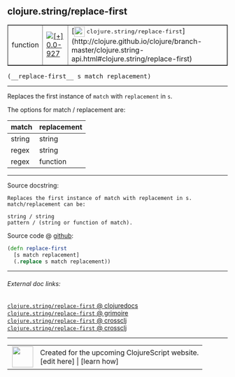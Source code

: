 ## clojure.string/replace-first



 <table border="1">
<tr>
<td>function</td>
<td><a href="https://github.com/cljsinfo/cljs-api-docs/tree/0.0-927"><img valign="middle" alt="[+] 0.0-927" title="Added in 0.0-927" src="https://img.shields.io/badge/+-0.0--927-lightgrey.svg"></a> </td>
<td>
[<img height="24px" valign="middle" src="http://i.imgur.com/1GjPKvB.png"> <samp>clojure.string/replace-first</samp>](http://clojure.github.io/clojure/branch-master/clojure.string-api.html#clojure.string/replace-first)
</td>
</tr>
</table>


 <samp>
(__replace-first__ s match replacement)<br>
</samp>

---

Replaces the first instance of `match` with `replacement` in `s`.

The options for match / replacement are:

| match  | replacement |
|--------|-------------|
| string | string      |
| regex  | string      |
| regex  | function    |



---




Source docstring:

```
Replaces the first instance of match with replacement in s.
match/replacement can be:

string / string
pattern / (string or function of match).
```


Source code @ [github](https://github.com/clojure/clojurescript/blob/r2199/src/cljs/clojure/string.cljs#L36-L43):

```clj
(defn replace-first
  [s match replacement]
  (.replace s match replacement))
```

<!--
Repo - tag - source tree - lines:

 <pre>
clojurescript @ r2199
└── src
    └── cljs
        └── clojure
            └── <ins>[string.cljs:36-43](https://github.com/clojure/clojurescript/blob/r2199/src/cljs/clojure/string.cljs#L36-L43)</ins>
</pre>

-->

---



###### External doc links:

[`clojure.string/replace-first` @ clojuredocs](http://clojuredocs.org/clojure.string/replace-first)<br>
[`clojure.string/replace-first` @ grimoire](http://conj.io/store/v1/org.clojure/clojure/1.7.0-beta3/clj/clojure.string/replace-first/)<br>
[`clojure.string/replace-first` @ crossclj](http://crossclj.info/fun/clojure.string/replace-first.html)<br>
[`clojure.string/replace-first` @ crossclj](http://crossclj.info/fun/clojure.string.cljs/replace-first.html)<br>

---

 <table>
<tr><td>
<img valign="middle" align="right" width="48px" src="http://i.imgur.com/Hi20huC.png">
</td><td>
Created for the upcoming ClojureScript website.<br>
[edit here] | [learn how]
</td></tr></table>

[edit here]:https://github.com/cljsinfo/cljs-api-docs/blob/master/cljsdoc/clojure.string/replace-first.cljsdoc
[learn how]:https://github.com/cljsinfo/cljs-api-docs/wiki/cljsdoc-files

<!--

This information was too distracting to show to readers, but I'll leave it
commented here since it is helpful to:

- pretty-print the data used to generate this document
- and show how to retrieve that data



The API data for this symbol:

```clj
{:description "Replaces the first instance of `match` with `replacement` in `s`.\n\nThe options for match / replacement are:\n\n| match  | replacement |\n|--------|-------------|\n| string | string      |\n| regex  | string      |\n| regex  | function    |",
 :ns "clojure.string",
 :name "replace-first",
 :signature ["[s match replacement]"],
 :history [["+" "0.0-927"]],
 :type "function",
 :full-name-encode "clojure.string/replace-first",
 :source {:code "(defn replace-first\n  [s match replacement]\n  (.replace s match replacement))",
          :title "Source code",
          :repo "clojurescript",
          :tag "r2199",
          :filename "src/cljs/clojure/string.cljs",
          :lines [36 43]},
 :full-name "clojure.string/replace-first",
 :clj-symbol "clojure.string/replace-first",
 :docstring "Replaces the first instance of match with replacement in s.\nmatch/replacement can be:\n\nstring / string\npattern / (string or function of match)."}

```

Retrieve the API data for this symbol:

```clj
;; from Clojure REPL
(require '[clojure.edn :as edn])
(-> (slurp "https://raw.githubusercontent.com/cljsinfo/cljs-api-docs/catalog/cljs-api.edn")
    (edn/read-string)
    (get-in [:symbols "clojure.string/replace-first"]))
```

-->
